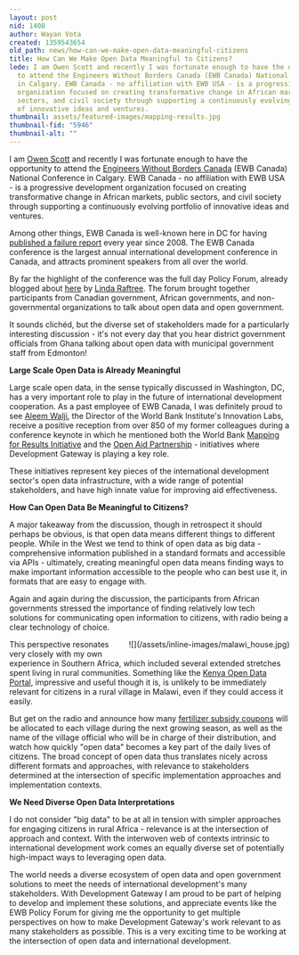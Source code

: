 ```yaml
---
layout: post
nid: 1408
author: Wayan Vota
created: 1359543654
old_path: news/how-can-we-make-open-data-meaningful-citizens
title: How Can We Make Open Data Meaningful to Citizens?
lede: I am Owen Scott and recently I was fortunate enough to have the opportunity
  to attend the Engineers Without Borders Canada (EWB Canada) National Conference
  in Calgary. EWB Canada - no affiliation with EWB USA - is a progressive development
  organization focused on creating transformative change in African markets, public
  sectors, and civil society through supporting a continuously evolving portfolio
  of innovative ideas and ventures.
thumbnail: assets/featured-images/mapping-results.jpg
thumbnail-fid: "5946"
thumbnail-alt: ""
---
```


I am [Owen Scott](http://www.linkedin.com/pub/owen-scott/15/17b/42a) and recently I was fortunate enough to have the opportunity to attend the [Engineers Without Borders Canada](http://www.ewb.ca/) (EWB Canada) National Conference in Calgary. EWB Canada - no affiliation with EWB USA - is a progressive development organization focused on creating transformative change in African markets, public sectors, and civil society through supporting a continuously evolving portfolio of innovative ideas and ventures.

Among other things, EWB Canada is well-known here in DC for having [published a failure report](http://www.guardian.co.uk/global-development/poverty-matters/2011/jan/17/ngos-failure-mistakes-learn-encourage) every year since 2008. The EWB Canada conference is the largest annual international development conference in Canada, and attracts prominent speakers from all over the world.

By far the highlight of the conference was the full day Policy Forum, already blogged about [here](http://lindaraftree.com/2013/01/16/16-thoughts-on-open-government-and-community-and-economic-development/) by [Linda Raftree](https://twitter.com/meowtree). The forum brought together participants from Canadian government, African governments, and non-governmental organizations to talk about open data and open government.

It sounds clichéd, but the diverse set of stakeholders made for a particularly interesting discussion - it's not every day that you hear district government officials from Ghana talking about open data with municipal government staff from Edmonton!

**Large Scale Open Data is Already Meaningful**

Large scale open data, in the sense typically discussed in Washington, DC, has a very important role to play in the future of international development cooperation. As a past employee of EWB Canada, I was definitely proud to see [Aleem Walji](http://wbi.worldbank.org/wbi/content/aleem), the Director of the World Bank Institute's Innovation Labs, receive a positive reception from over 850 of my former colleagues during a conference keynote in which he mentioned both the World Bank [Mapping for Results Initiative](http://maps.worldbank.org/) and the [Open Aid Partnership](http://www.openaidmap.org/) - initiatives where Development Gateway is playing a key role.

These initiatives represent key pieces of the international development sector's open data infrastructure, with a wide range of potential stakeholders, and have high innate value for improving aid effectiveness.

**How Can Open Data Be Meaningful to Citizens?**

A major takeaway from the discussion, though in retrospect it should perhaps be obvious, is that open data means different things to different people. While in the West we tend to think of open data as big data - comprehensive information published in a standard formats and accessible via APIs - ultimately, creating meaningful open data means finding ways to make important information accessible to the people who can best use it, in formats that are easy to engage with.

Again and again during the discussion, the participants from African governments stressed the importance of finding relatively low tech solutions for communicating open information to citizens, with radio being a clear technology of choice.

<div style="float:right;margin-left:10px;margin-bottom:10px;">![](/assets/inline-images/malawi_house.jpg)</div>

This perspective resonates very closely with my own experience in Southern Africa, which included several extended stretches spent living in rural communities. Something like the [Kenya Open Data Portal](https://opendata.go.ke/), impressive and useful though it is, is unlikely to be immediately relevant for citizens in a rural village in Malawi, even if they could access it easily.

But get on the radio and announce how many [fertilizer subsidy coupons](http://www.nytimes.com/2007/12/02/world/africa/02malawi.html?pagewanted=all&_r=0) will be allocated to each village during the next growing season, as well as the name of the village official who will be in charge of their distribution, and watch how quickly "open data" becomes a key part of the daily lives of citizens. The broad concept of open data thus translates nicely across different formats and approaches, with relevance to stakeholders determined at the intersection of specific implementation approaches and implementation contexts.

**We Need Diverse Open Data Interpretations**

I do not consider "big data" to be at all in tension with simpler approaches for engaging citizens in rural Africa - relevance is at the intersection of approach and context. With the interwoven web of contexts intrinsic to international development work comes an equally diverse set of potentially high-impact ways to leveraging open data.

The world needs a diverse ecosystem of open data and open government solutions to meet the needs of international development's many stakeholders. With Development Gateway I am proud to be part of helping to develop and implement these solutions, and appreciate events like the EWB Policy Forum for giving me the opportunity to get multiple perspectives on how to make Development Gateway's work relevant to as many stakeholders as possible. This is a very exciting time to be working at the intersection of open data and international development.
